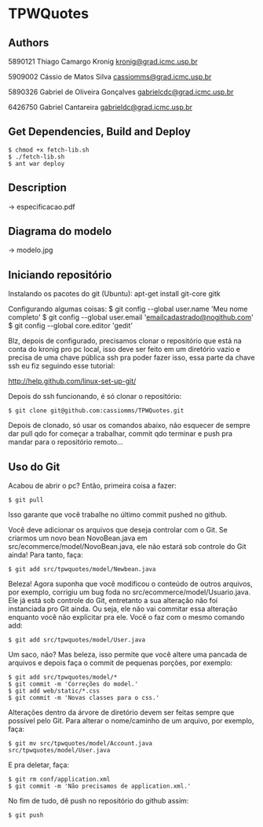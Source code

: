 TPWQuotes
==========
## Authors

5890121 
Thiago Camargo Kronig 
kronig@grad.icmc.usp.br

5909002
Cássio de Matos Silva
cassiomms@grad.icmc.usp.br

5890326
Gabriel de Oliveira Gonçalves
gabrielcdc@grad.icmc.usp.br

6426750
Gabriel Cantareira
gabrieldc@grad.icmc.usp.br

## Get Dependencies, Build and Deploy
   
    $ chmod +x fetch-lib.sh
    $ ./fetch-lib.sh
    $ ant war deploy

## Description

-> especificacao.pdf

## Diagrama do modelo

-> modelo.jpg

## Iniciando repositório

Instalando os pacotes do git (Ubuntu):
apt-get install git-core gitk

Configurando algumas coisas:
	$ git config --global user.name 'Meu nome completo'
	$ git config --global user.email 'emailcadastrado@nogithub.com'
	$ git config --global core.editor 'gedit'

Blz, depois de configurado, precisamos clonar o repositório que está na conta do kronig pro pc local, isso deve ser feito em um diretório vazio e precisa de uma chave pública ssh pra poder fazer isso, essa parte da chave ssh eu fiz seguindo esse tutorial:

http://help.github.com/linux-set-up-git/

Depois do ssh funcionando, é só clonar o repositório:

	$ git clone git@github.com:cassiomms/TPWQuotes.git

Depois de clonado, só usar os comandos abaixo, não esquecer de sempre dar pull qdo for começar a trabalhar, commit qdo terminar e push pra mandar para o repositório remoto...

## Uso do Git

Acabou de abrir o pc? Então, primeira coisa a fazer:
    
    $ git pull
    
Isso garante que você trabalhe no último commit pushed no github.

Você deve adicionar os arquivos que deseja controlar com o Git. Se criarmos
um novo bean NovoBean.java em src/ecommerce/model/NovoBean.java, ele não 
estará sob controle do Git ainda! Para tanto, faça:
   
    $ git add src/tpwquotes/model/Newbean.java

Beleza! Agora suponha que você modificou o conteúdo de outros arquivos, por 
exemplo, corrigiu um bug foda no src/ecommerce/model/Usuario.java. Ele já 
está sob controle do Git, entretanto a sua alteração não foi instanciada 
pro Git ainda. Ou seja, ele não vai commitar essa alteração enquanto você 
não explicitar pra ele. Você o faz com o mesmo comando add:
    
    $ git add src/tpwquotes/model/User.java

Um saco, não? Mas beleza, isso permite que você altere uma pancada de arquivos 
e depois faça o commit de pequenas porções, por exemplo:

    $ git add src/tpwquotes/model/*
    $ git commit -m 'Correções do model.'
    $ git add web/static/*.css  
    $ git commit -m 'Novas classes para o css.'

Alterações dentro da árvore de diretório devem ser feitas sempre que possível
pelo Git. Para alterar o nome/caminho de um arquivo, por exemplo, faça:

    $ git mv src/tpwquotes/model/Account.java src/tpwquotes/model/User.java

E pra deletar, faça:

    $ git rm conf/application.xml
    $ git commit -m 'Não precisamos de application.xml.'

No fim de tudo, dê push no repositório do github assim:

    $ git push

